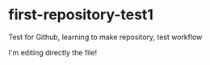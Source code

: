 # first-repository-test1
Test for Github, learning to make repository, test workflow

I'm editing directly the file! 
